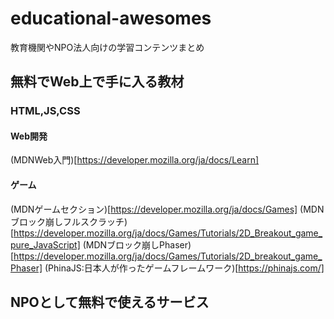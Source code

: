 # educational-awesomes
教育機関やNPO法人向けの学習コンテンツまとめ

## 無料でWeb上で手に入る教材

### HTML,JS,CSS
#### Web開発
(MDNWeb入門)[https://developer.mozilla.org/ja/docs/Learn]

#### ゲーム
(MDNゲームセクション)[https://developer.mozilla.org/ja/docs/Games]
(MDNブロック崩しフルスクラッチ)[https://developer.mozilla.org/ja/docs/Games/Tutorials/2D_Breakout_game_pure_JavaScript]
(MDNブロック崩しPhaser)[https://developer.mozilla.org/ja/docs/Games/Tutorials/2D_breakout_game_Phaser]
(PhinaJS:日本人が作ったゲームフレームワーク)[https://phinajs.com/]

## NPOとして無料で使えるサービス
